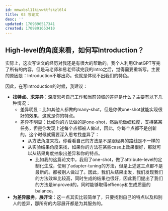 ```yaml
---
id: mmwxbsl11kivwktfskzl6l4
title: 03 写论文
desc: ''
updated: 1709896517341
created: 1709891653410
---
```



## High-level的角度来看，如何写Introduction？

实际上，这次写论文的经历对我还是有很大的帮助的。我个人利用ChatGPT写完了所有的内容，但是马老师和易老师读完我的Intro之后，觉得需要重新写。主要的原因是：Introduction不够出彩。也就是体现不出我们的特色。

因此，在写Introduction的时候，我建议：
* **找特点、求差异**：深度思考自己工作和当前领域的差异是什么？主要有以下几种情况：
  * 差异明显：比如其他人都做的many-shot，但是你做one-shot就能实现很好的效果，这就是你的特点。
  * 差异不明显：比如你的方法做的是one-shot，然后能做细粒度，支持某某任务，但是你发现上述每个点都被人做过，因此，你每个点都不是创新的。这个时候就需要深入思考找差异了：
    * 从方法角度来找，你看看自己的方法是不是跟经典的路线是不一样的
    * 从实验结果角度来找，如果你的方法在某些case上效果很好，那就可以从结果角度抽象出差异和你的特点。
      * 比如我的这篇论文中，我用了one-shot，做了attribute-level的定制化生成，使用了adapter-tuning的方法，但是上述这三点都不是最新的。都被别人做过了。因此，我们从结果出发，我们发现我们的方法效率比较高，同时生成的结果也很好，因此我们提出了我们的方法是improved的，同时能够取得effiency和生成质量的balance。
* **为差异服务，展开论**：这一点其实比较简单了，只要找到自己的特点以及和别人的差异，那所有的内容展开都是为其服务的。





